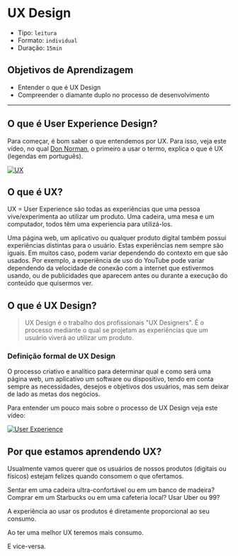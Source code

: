 # UX Design

* Tipo: `leitura`
* Formato: `individual`
* Duração: `15min`

## Objetivos de Aprendizagem

* Entender o que é UX Design
* Compreender o diamante duplo no processo de desenvolvimento

***

## O que é User Experience Design?

Para começar, é bom saber o que entendemos por UX. Para isso, veja este vídeo,
 no qual [Don Norman](https://pt.wikipedia.org/wiki/Donald_Norman), o primeiro
  a usar o termo, explica o que é UX (legendas em português).

[![UX](https://lh3.googleusercontent.com/NXXihcbIZBiywCDP7TVRfZwUTiLONFyi-XhYIoz-2-f7l9QamUVtsu7Vg6Snv9qOmTX28AS90Bh6eVnF-FWf0Ggvog-Vfj6eIfL6VTz5lf5avx00hvC13gdwy31_X-eoMvqkp-nYW7U)](https://www.youtube.com/watch?v=9BdtGjoIN4E&cc_lang_pref=pt&cc_load_policy=1)

## O que é UX?

UX = User Experience são todas as experiências que uma pessoa vive/experimenta
 ao utilizar um produto. Uma cadeira, uma mesa e um computador, todos têm uma
  experiencia para utilizá-los.

Uma página web, um aplicativo ou qualquer produto digital também possui
 experiências distintas para o usuário. Estas experiências nem sempre são
  iguais. Em muitos caso, podem variar dependendo do contexto em que são
   usados. Por exemplo, a experiência de uso do YouTube pode variar
    dependendo da velocidade de conexão com a internet que estivermos usando,
     ou de publicidades que aparecem antes ou durante a execução do conteúdo
      que quisermos ver.

## O que é UX Design?

> UX Design é o trabalho dos profissionais "UX Designers". É o processo
mediante o qual se projetam as experiências que um usuário viverá ao utilizar
um produto.
>

### Definição formal de UX Design

O processo criativo e analítico para determinar qual e como será uma página
 web, um aplicativo um software ou dispositivo, tendo em conta sempre as
  necessidades, desejos e objetivos dos usuários, mas sem deixar de lado as
   metas dos negócios.

Para entender um pouco mais sobre o processo de UX Design veja este vídeo:

[![User Experience](https://lh5.googleusercontent.com/OHW33sLkmWQv1eljJlycGHozE-ozx6WXVE-rnYKOmke4hqXzXyKhD67dGEDw_ILwsyFMiYT29n4ECRatw5Gfd4tnjs8Q3HZh5nT8qZOiffp7HuLZSDA_IMzD5MoGqvI_2f71IfGOgG4)](https://www.youtube.com/watch?v=wmmVhVIxW-A)

## Por que estamos aprendendo UX?

Usualmente vamos querer que os usuários de nossos produtos \(digitais ou
 físicos\) estejam felizes quando consomem o que ofertamos.

Sentar em uma cadeira ultra-confortável ou em um banco de madeira? Comprar em
 um Starbucks ou em uma cafeteria local? Usar Uber ou 99?

A experiência ao usar os produtos é diretamente proporcional ao seu consumo.

Ao ter uma melhor UX teremos mais consumo.

E vice-versa.
